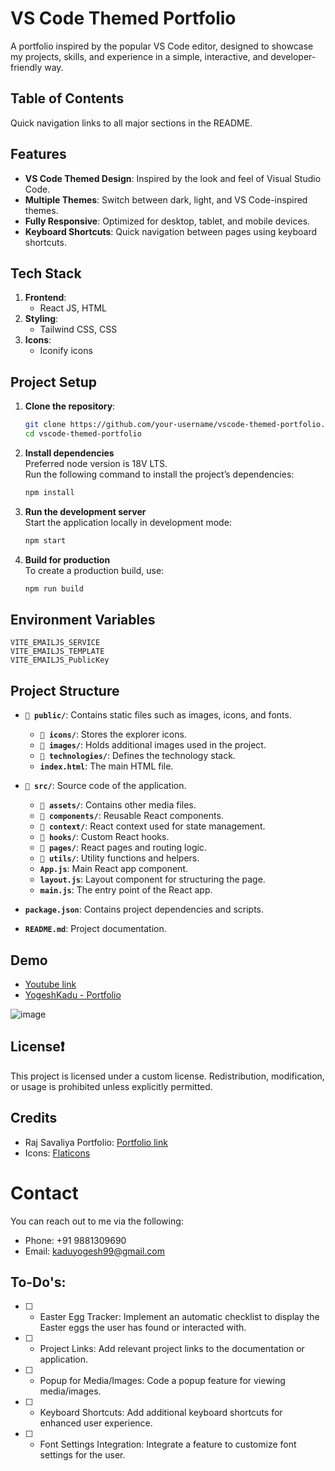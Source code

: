 # VS Code Themed Portfolio

A portfolio inspired by the popular VS Code editor, designed to showcase my projects, skills, and experience in a simple, interactive, and developer-friendly way.

## Table of Contents
Quick navigation links to all major sections in the README.

## Features
- **VS Code Themed Design**: Inspired by the look and feel of Visual Studio Code.
- **Multiple Themes**: Switch between dark, light, and VS Code-inspired themes.
- **Fully Responsive**: Optimized for desktop, tablet, and mobile devices.
- **Keyboard Shortcuts**: Quick navigation between pages using keyboard shortcuts.

## Tech Stack
1. **Frontend**:
    - React JS, HTML
2. **Styling**:
    - Tailwind CSS, CSS
3. **Icons**:
    - Iconify icons

## Project Setup
1. **Clone the repository**:

    ```bash
    git clone https://github.com/your-username/vscode-themed-portfolio.git
    cd vscode-themed-portfolio  
    ```

2. **Install dependencies**  
   Preferred node version is 18V LTS.  
   Run the following command to install the project’s dependencies:

    ```bash
    npm install
    ```

3. **Run the development server**  
   Start the application locally in development mode:

    ```bash
    npm start
    ```

4. **Build for production**  
   To create a production build, use:

    ```bash
    npm run build
    ```

## Environment Variables
```plaintext
VITE_EMAILJS_SERVICE
VITE_EMAILJS_TEMPLATE
VITE_EMAILJS_PublicKey
```

## Project Structure
- **`📁 public/`**: Contains static files such as images, icons, and fonts.
  - **`📁 icons/`**: Stores the explorer icons.
  - **`📁 images/`**: Holds additional images used in the project.
  - **`📁 technologies/`**: Defines the technology stack.
  - **`index.html`**: The main HTML file.

- **`📁 src/`**: Source code of the application.
  - **`📁 assets/`**: Contains other media files.
  - **`📁 components/`**: Reusable React components.
  - **`📁 context/`**: React context used for state management.
  - **`📁 hooks/`**: Custom React hooks.
  - **`📁 pages/`**: React pages and routing logic.
  - **`📁 utils/`**: Utility functions and helpers.
  - **`App.js`**: Main React app component.
  - **`layout.js`**: Layout component for structuring the page.
  - **`main.js`**: The entry point of the React app.

- **`package.json`**: Contains project dependencies and scripts.
- **`README.md`**: Project documentation.


## Demo
* [Youtube link](https://www.youtube.com/watch?v=1SN0oA5YAnk&t=0s)
* [YogeshKadu - Portfolio](https://yogeshkadu.netlify.app/)

![image](https://github.com/user-attachments/assets/b2616b4f-f476-404a-94be-84ba9521e060)


## License❗
This project is licensed under a custom license. Redistribution, modification, or usage is prohibited unless explicitly permitted.

## Credits
* Raj Savaliya Portfolio: [Portfolio link](https://www.rajsavaliya.com)
* Icons: [Flaticons](https://www.flaticon.com/)

# Contact
You can reach out to me via the following:

* Phone: +91 9881309690
* Email: kaduyogesh99@gmail.com

## To-Do's:
- [ ] - Easter Egg Tracker: Implement an automatic checklist to display the Easter eggs the user has found or interacted with.
- [ ] - Project Links: Add relevant project links to the documentation or application.
- [ ] - Popup for Media/Images: Code a popup feature for viewing media/images.
- [ ] - Keyboard Shortcuts: Add additional keyboard shortcuts for enhanced user experience.
- [ ] - Font Settings Integration: Integrate a feature to customize font settings for the user.
